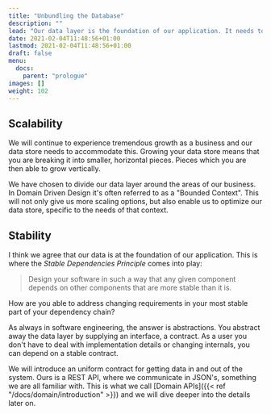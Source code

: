 ```yaml
---
title: "Unbundling the Database"
description: ""
lead: "Our data layer is the foundation of our application. It needs to scale and adapt to change. All of this without introducing any breaking changes. Unbundling our database with the help of Domain APIs is how we achieve these goals."
date: 2021-02-04T11:48:56+01:00
lastmod: 2021-02-04T11:48:56+01:00
draft: false
menu:
  docs:
    parent: "prologue"
images: []
weight: 102
---
```


## Scalability

We will continue to experience tremendous growth as a business and our data store needs to accommodate this. Growing your data store means that you are breaking it into smaller, horizontal pieces. Pieces which you are then able to grow vertically.

We have chosen to divide our data layer around the areas of our business. In Domain Driven Design it's often referred to as a "Bounded Context". This will not only give us more scaling options, but also enable us to optimize our data store, specific to the needs of that context.

## Stability

I think we agree that our data is at the foundation of our application. This is where the *Stable Dependencies Principle* comes into play:

> Design your software in such a way that any given component depends on other components that are more stable than it is.

How are you able to address changing requirements in your most stable part of your dependency chain?

As always in software engineering, the answer is abstractions. You abstract away the data layer by supplying an interface, a contract. As a user you don't have to deal with implementation details or changing internals, you can depend on a stable contract.

We will introduce an uniform contract for getting data in and out of the system. Ours is a REST API, where we communicate in JSON's, something we are all familiar with. This is what we call [Domain APIs]({{< ref "/docs/domain/introduction" >}}) and we will dive deeper into the details later on.